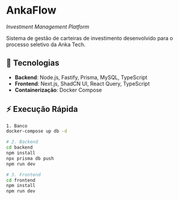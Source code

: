# AnkaFlow 
*Investment Management Platform*

Sistema de gestão de carteiras de investimento desenvolvido para o processo seletivo da Anka Tech.

## 🚀 Tecnologias

- **Backend**: Node.js, Fastify, Prisma, MySQL, TypeScript
- **Frontend**: Next.js, ShadCN UI, React Query, TypeScript
- **Containerização**: Docker Compose

## ⚡ Execução Rápida

```bash
1. Banco
docker-compose up db -d

# 2. Backend
cd backend
npm install
npx prisma db push
npm run dev

# 3. Frontend
cd frontend  
npm install
npm run dev
